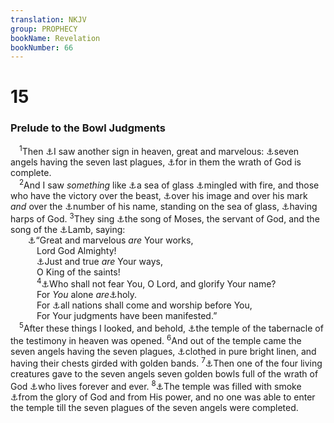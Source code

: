 ```yaml
---
translation: NKJV
group: PROPHECY
bookName: Revelation 
bookNumber: 66
---
```


<div class="title"><h1>15</h1><h3>Prelude to the Bowl Judgments</h3></div>
<span class="verse kh_15_1"> <sup>1</sup>Then <a data-toggle="tooltip" data-placement="bottom" title="Rev. 12:1, 3">⚓</a>I saw another sign in heaven, great and marvelous: <a data-toggle="tooltip" data-placement="bottom" title="Rev. 21:9">⚓</a>seven angels having the seven last plagues, <a data-toggle="tooltip" data-placement="bottom" title="Rev. 14:10">⚓</a>for in them the wrath of God is complete.<br/></span>
<span class="verse kh_15_2"> <sup>2</sup>And I saw <i>something</i> like <a data-toggle="tooltip" data-placement="bottom" title="Rev. 4:6">⚓</a>a sea of glass <a data-toggle="tooltip" data-placement="bottom" title="(Matt. 3:11)">⚓</a>mingled with fire, and those who have the victory over the beast, <a data-toggle="tooltip" data-placement="bottom" title="Rev. 13:14, 15">⚓</a>over his image and over his mark <i>and</i> over the <a data-toggle="tooltip" data-placement="bottom" title="Rev. 13:17">⚓</a>number of his name, standing on the sea of glass, <a data-toggle="tooltip" data-placement="bottom" title="Rev. 5:8">⚓</a>having harps of God. </span>
<span class="verse kh_15_3"><sup>3</sup>They sing <a data-toggle="tooltip" data-placement="bottom" title="Ex. 15:1–21">⚓</a>the song of Moses, the servant of God, and the song of the <a data-toggle="tooltip" data-placement="bottom" title="Rev. 15:3">⚓</a>Lamb, saying:<br/>  <a data-toggle="tooltip" data-placement="bottom" title="Deut. 32:3, 4; Ps. 92:5; Rom. 11:33">⚓</a>“Great and marvelous <i>are</i> Your works,<br/>   Lord God Almighty!<br/>   <a data-toggle="tooltip" data-placement="bottom" title="Ps. 145:17; Rev. 16:7">⚓</a>Just and true <i>are</i> Your ways,<br/>   O King of the saints!<br/></span>
<span class="verse kh_15_4">   <sup>4</sup><a data-toggle="tooltip" data-placement="bottom" title="Ex. 15:14">⚓</a>Who shall not fear You, O Lord, and glorify Your name?<br/>   For <i>You</i> alone <i>are</i><a data-toggle="tooltip" data-placement="bottom" title="Lev. 11:44; 1 Pet. 1:16; Rev. 4:8">⚓</a>holy.<br/>   For <a data-toggle="tooltip" data-placement="bottom" title="Ps. 86:9; Is. 66:23">⚓</a>all nations shall come and worship before You,<br/>   For Your judgments have been manifested.”<br/></span>
<span class="verse kh_15_5"> <sup>5</sup>After these things I looked, and behold, <a data-toggle="tooltip" data-placement="bottom" title="Ex. 38:21; Num. 1:50; Heb. 8:5; Rev. 13:6">⚓</a>the temple of the tabernacle of the testimony in heaven was opened. </span>
<span class="verse kh_15_6"><sup>6</sup>And out of the temple came the seven angels having the seven plagues, <a data-toggle="tooltip" data-placement="bottom" title="Ex. 28:6">⚓</a>clothed in pure bright linen, and having their chests girded with golden bands. </span>
<span class="verse kh_15_7"><sup>7</sup><a data-toggle="tooltip" data-placement="bottom" title="Rev. 4:6">⚓</a>Then one of the four living creatures gave to the seven angels seven golden bowls full of the wrath of God <a data-toggle="tooltip" data-placement="bottom" title="1 Thess. 1:9">⚓</a>who lives forever and ever. </span>
<span class="verse kh_15_8"><sup>8</sup><a data-toggle="tooltip" data-placement="bottom" title="Ex. 19:18; 40:34; Lev. 16:2; 1 Kin. 8:10; 2 Chr. 5:13; Is. 6:4">⚓</a>The temple was filled with smoke <a data-toggle="tooltip" data-placement="bottom" title="2 Thess. 1:9">⚓</a>from the glory of God and from His power, and no one was able to enter the temple till the seven plagues of the seven angels were completed.<br/></span>
